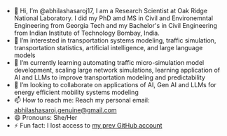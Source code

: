 - 👋 Hi, I’m @abhilashasaroj17, I am a Research Scientist at Oak Ridge National Laboratory. I did my PhD amd MS in Civil and Environemntal Engineering from Georgia Tech and my Bachelor's in Civil Engineering from Indian Institute of Technology Bombay, India.
- 👀 I’m interested in transportation systems modeling, traffic simulation, transportation statistics, artificial intelligence, and large language models
- 🌱 I’m currently learning automating traffic micro-simulation model development, scaling large network simulations, learning application of AI and LLMs to improve transportation modeling and predictability 
- 💞️ I’m looking to collaborate on applications of AI, Gen AI and LLMs for energy efficient mobility systems modeling 
- 📫 How to reach me: Reach my personal email: abhilashasaroj.genuine@gmail.com 
- 😄 Pronouns: She/Her
- ⚡ Fun fact: I lost access to [my prev GitHub account](https://github.com/abhilashasaroj)

<!---
abhilashasaroj17/abhilashasaroj17 is a ✨ special ✨ repository because its `README.md` (this file) appears on your GitHub profile.
You can click the Preview link to take a look at your changes.
--->
